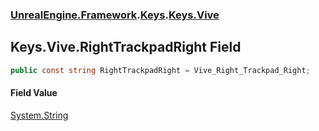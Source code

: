 ### [UnrealEngine.Framework](./UnrealEngine-Framework.md 'UnrealEngine.Framework').[Keys](./Keys.md 'UnrealEngine.Framework.Keys').[Keys.Vive](./Keys-Vive.md 'UnrealEngine.Framework.Keys.Vive')
## Keys.Vive.RightTrackpadRight Field
  
```csharp
public const string RightTrackpadRight = Vive_Right_Trackpad_Right;
```
#### Field Value
[System.String](https://docs.microsoft.com/en-us/dotnet/api/System.String 'System.String')  
